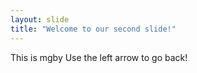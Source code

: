 ```yaml
---
layout: slide
title: "Welcome to our second slide!"
---
```

This is mgby
Use the left arrow to go back!
